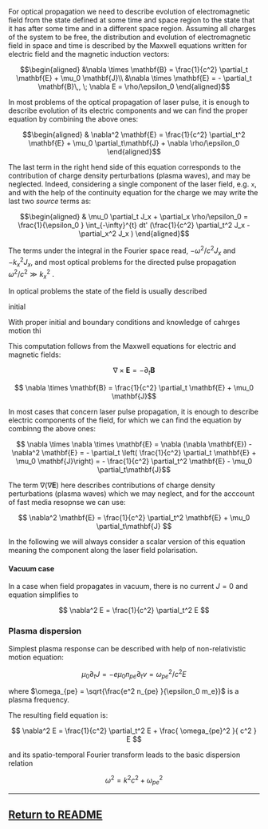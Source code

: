 For optical propagation we need to describe evolution of electromagnetic field from the state defined at some time and space region to the state that it has after some time and in a different space region. Assuming all charges of the system to be free, the distribution and evolution of electromagnetic field in space and time is described by the Maxwell equations written for electric field and the magnetic induction vectors:
```math
\begin{aligned}
 &\nabla \times \mathbf{B} = \frac{1}{c^2} \partial_t \mathbf{E} + \mu_0 \mathbf{J}\\
 &\nabla \times \mathbf{E} = - \partial_t \mathbf{B}\,, \; \nabla E = \rho/\epsilon_0
\end{aligned}
```

In most problems of the optical propagation of laser pulse, it is enough to describe evolution of its electric components and we can find the proper equation by combining the above ones:
```math
\begin{aligned}
 & \nabla^2 \mathbf{E} = \frac{1}{c^2} \partial_t^2 \mathbf{E} + \mu_0  \partial_t\mathbf{J}  + \nabla \rho/\epsilon_0 
\end{aligned}
```

The last term in the right hend side of this equation corresponds to the contribution of charge density perturbations (plasma waves), and may be neglected. Indeed, considering a single component of the laser field, e.g. `x`, and with the help of the continuity equation for the charge we may write the last two _source_ terms as:
```math
\begin{aligned}
 & \mu_0  \partial_t J_x  + \partial_x \rho/\epsilon_0 =  \frac{1}{\epsilon_0 } \int_{-\infty}^{t} dt' (\frac{1}{c^2} \partial_t^2 J_x -  \partial_x^2 J_x )
\end{aligned}
```
The terms under the integral in the Fourier space read, $`-\omega^2/c^2 J_x`$ and $`-k_x^2 J_x`$, and most optical problems for the directed pulse propagation $`\omega^2/c^2 \gg k_x^2`$ .


In optical problems the state of the field is usually described 

initial 

With proper initial and boundary conditions and knowledge of cahrges motion thi

 This computation follows from the Maxwell equations for electric and magnetic fields:

$$ \nabla \times \mathbf{E} = - \partial_t \mathbf{B} $$

$$ \nabla \times \mathbf{B} = \frac{1}{c^2} \partial_t \mathbf{E} + \mu_0 \mathbf{J}$$

In most cases that concern laser pulse propagation, it is enough to describe electric components of the field, for which we can find the equation by combinng the above ones:

$$ \nabla \times \nabla \times \mathbf{E} = \nabla (\nabla \mathbf{E}) - \nabla^2 \mathbf{E} = - \partial_t \left( \frac{1}{c^2} 
\partial_t \mathbf{E} + \mu_0 \mathbf{J}\right) = - \frac{1}{c^2} \partial_t^2 \mathbf{E} - \mu_0  \partial_t\mathbf{J}$$

The term $\nabla (\nabla \mathbf{E})$ here describes contributions of charge density perturbations (plasma waves) which 
we may neglect, and for the acccount of fast media resopnse we can use:

$$ \nabla^2 \mathbf{E} = \frac{1}{c^2}  \partial_t^2 \mathbf{E} + \mu_0  \partial_t\mathbf{J} $$

In the following we will always consider a scalar version of this equation meaning the component along the laser field polarisation.

#### Vacuum case

In a case when field propagates in vacuum, there is no current $J = 0$ and equation simplifies to 

$$ \nabla^2 E = \frac{1}{c^2}  \partial_t^2 E $$

### Plasma dispersion

Simplest plasma response can be described with help of non-relativistic motion equation:

$$ \mu_0 \partial_t J = -e \mu_0 n_{pe} \partial_t v = \omega_{pe}^2 / c^2 E $$

where $\omega_{pe} = \sqrt{\frac{e^2 n_{pe} }{\epsilon_0  m_e}}$ is a plasma frequency.

The resulting field equation is:

$$ \nabla^2 E = \frac{1}{c^2}  \partial_t^2 E + \frac{ \omega_{pe}^2 }{ c^2 } E  $$

and its spatio-temporal Fourier transform leads to the basic dispersion relation

$$ \omega^2 = k^2 c^2 + \omega_{pe}^2 $$


___________________________
## [Return to README](https://github.com/hightower8083/axiprop/blob/new-docs/README.md#documentation)
